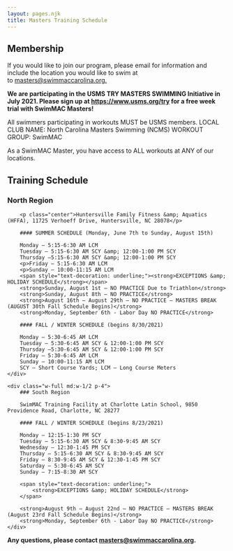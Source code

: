 ```yaml
---
layout: pages.njk
title: Masters Training Schedule
---
```


## Membership

<div class="callout warning">
    <p>If you would like to join our program, please email for information and include the location you would like to swim at to&nbsp;<a href="mailto:masters@swimmaccarolina.org">masters@swimmaccarolina.org.</a></p>
    <p><strong>We are participating in the USMS TRY MASTERS SWIMMING Initiative in July 2021. Please sign up at <a href="https://www.usms.org/try">https://www.usms.org/try</a> for a free week trial with SwimMAC Masters!</strong></p>
</div>

All swimmers participating in workouts MUST be USMS members. LOCAL CLUB NAME: North Carolina Masters Swimming (NCMS) WORKOUT GROUP: SwimMAC

As a SwimMAC Master, you have access to ALL workouts at ANY of our locations.

<h2 class="separator-center">Training Schedule</h2>

<div class="flex flex-wrap -mx-4">
    <div class="w-full md:w-1/2 p-4">
        <h3>North Region</h3>

        <p class="center">Huntersville Family Fitness &amp; Aquatics (HFFA), 11725 Verhoeff Drive, Huntersville, NC 28078</p>

        #### SUMMER SCHEDULE (Monday, June 7th to Sunday, August 15th)

        Monday – 5:15-6:30 AM LCM
        Tuesday – 5:15-6:30 AM SCY &amp; 12:00-1:00 PM SCY
        Thursday –5:15-6:30 AM SCY &amp; 12:00-1:00 PM SCY
        <p>Friday – 5:15-6:30 AM LCM
        <p>Sunday – 10:00-11:15 AM LCM
        <span style="text-decoration: underline;"><strong>EXCEPTIONS &amp; HOLIDAY SCHEDULE</strong></span>
        <strong>Sunday, August 1st – NO PRACTICE Due to Triathlon</strong>
        <strong>Sunday, August 8th — NO PRACTICE</strong>
        <strong>August 16th – August 29th — NO PRACTICE – MASTERS BREAK (AUGUST 30th Fall Schedule Begins)</strong>
        <strong>Monday, September 6th - Labor Day NO PRACTICE</strong>

        #### FALL / WINTER SCHEDULE (begins 8/30/2021)

        Monday – 5:30-6:45 AM LCM
        Tuesday – 5:30-6:45 AM SCY & 12:00-1:00 PM SCY
        Thursday –5:30-6:45 AM SCY & 12:00-1:00 PM SCY
        Friday – 5:30-6:45 AM LCM
        Sunday – 10:00-11:15 AM LCM
        SCY – Short Course Yards; LCM – Long Course Meters
    </div>

    <div class="w-full md:w-1/2 p-4">
        ### South Region

        SwimMAC Training Facility at Charlotte Latin School, 9850 Providence Road, Charlotte, NC 28277

        #### FALL / WINTER SCHEDULE (begins 8/23/2021)

        Monday – 12:15-1:30 PM SCY
        Tuesday – 5:15-6:30 AM SCY & 8:30-9:45 AM SCY
        Wednesday – 12:30-1:45 PM SCY
        Thursday – 5:15-6:30 AM SCY & 8:30-9:45 AM SCY
        Friday – 8:30-9:45 AM SCY & 12:30-1:45 PM SCY
        Saturday – 5:30-6:45 AM SCY
        Sunday – 7:15-8:30 AM SCY

        <span style="text-decoration: underline;">
            <strong>EXCEPTIONS &amp; HOLIDAY SCHEDULE</strong>
        </span>

        <strong>August 9th – August 22nd — NO PRACTICE — MASTERS BREAK (August 23rd Fall Schedule Begins)</strong>
        <strong>Monday, September 6th - Labor Day NO PRACTICE</strong>
    </div>
</div>

<strong>Any questions, please contact <a href="mailto:masters@swimmaccarolina.org" target="_blank" rel="noopener">masters@swimmaccarolina.org</a>.</strong>
